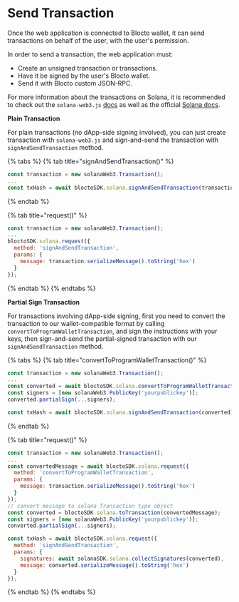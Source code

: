 # Send Transaction

Once the web application is connected to Blocto wallet, it can send transactions on behalf of the user, with the user's permission.

In order to send a transaction, the web application must:

* Create an unsigned transaction or transactions.
* Have it be signed by the user's Blocto wallet.
* Send it with Blocto custom JSON-RPC.

For more information about the transactions on Solana, it is recommended to check out the `solana-web3.js` [docs](https://solana-labs.github.io/solana-web3.js/classes/Transaction.html) as well as the official [Solana docs](https://docs.solana.com/developing/programming-model/transactions).

**Plain Transaction**

For plain transactions \(no dApp-side signing involved\), you can just create transaction with `solana-web3.js` and sign-and-send the transaction with `signAndSendTransaction` method.

{% tabs %}
{% tab title="signAndSendTransaction\(\)" %}
```javascript
const transaction = new solanaWeb3.Transaction();
...
const txHash = await bloctoSDK.solana.signAndSendTransaction(transaction);
```
{% endtab %}

{% tab title="request\(\)" %}
```javascript
const transaction = new solanaWeb3.Transaction();
...
bloctoSDK.solana.request({
  method: 'signAndSendTransaction',
  params: {
    message: transaction.serializeMessage().toString('hex')
  }
});
```
{% endtab %}
{% endtabs %}

**Partial Sign Transaction**

For transactions involving dApp-side signing, first you need to convert the transaction to our wallet-compatible format by calling `convertToProgramWalletTransaction`, and sign the instructions with your keys, then sign-and-send the partial-signed transaction with our `signAndSendTransaction` method.

{% tabs %}
{% tab title="convertToProgramWalletTransaction\(\)" %}
```javascript
const transaction = new solanaWeb3.Transaction();
...
const converted = await bloctoSDK.solana.convertToProgramWalletTransaction(transaction);
const signers = [new solanaWeb3.PublicKey('yourpublickey')];
converted.partialSign(...signers);

const txHash = await bloctoSDK.solana.signAndSendTransaction(converted);
```
{% endtab %}

{% tab title="request\(\)" %}
```javascript
const transaction = new solanaWeb3.Transaction();
...
const convertedMessage = await bloctoSDK.solana.request({
  method: 'convertToProgramWalletTransaction',
  params: {
    message: transaction.serializeMessage().toString('hex')
  }
});
// convert message to solana Transaction type object
const converted = bloctoSDK.solana.toTransaction(convertedMessage);
const signers = [new solanaWeb3.PublicKey('yourpublickey')];
converted.partialSign(...signers);

const txHash = await bloctoSDK.solana.request({
  method: 'signAndSendTransaction',
  params: {
    signatures: await solanaSDK.solana.collectSignatures(converted),
    message: converted.serializeMessage().toString('hex')
  }
});
```
{% endtab %}
{% endtabs %}

